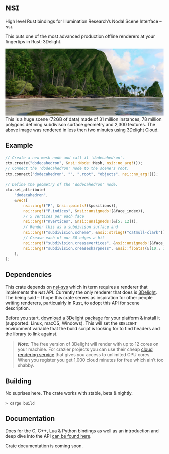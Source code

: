 # ɴsɪ

High level Rust bindings for Illumination Research’s Nodal Scene Interface – ɴsɪ.

This puts one of the most advanced production offline renderers at your fingertips in Rust: 3Delight.

![The Moana Island Scene, provided courtesy of Walt Disney Picture, rendered with 3Delight|ɴsɪ](moana_island.jpg)
This is a huge scene (72GB of data) made of 31 million instances, 78 million polygons defining subdivison surface geometry and 2,300 textures. The above image was rendered in less then two minutes using 3Delight Cloud.

## Example

```Rust
// Create a new mesh node and call it 'dodecahedron'.
ctx.create("dodecahedron", &nsi::Node::Mesh, nsi::no_arg!());
// Connect the 'dodecahedron' node to the scene's root.
ctx.connect("dodecahedron", "", ".root", "objects", nsi::no_arg!());

// Define the geometry of the 'dodecahedron' node.
ctx.set_attribute(
    "dodecahedron",
    &vec![
        nsi::arg!("P", &nsi::points!(&positions)),
        nsi::arg!("P.indices", &nsi::unsigneds!(&face_index)),
        // 5 vertices per each face
        nsi::arg!("nvertices", &nsi::unsigneds!(&[5; 12])),
        // Render this as a subdivison surface and
        nsi::arg!("subdivision.scheme", &nsi::string!("catmull-clark")),
        // Crease each of our 30 edges a bit
        nsi::arg!("subdivision.creasevertices", &nsi::unsigneds!(&face_index)),
        nsi::arg!("subdivision.creasesharpness", &nsi::floats!(&[10.; 30])),
    ],
);
```

## Dependencies

This crate depends on [nsi-sys](https://github.com/virtualritz/nsi-sys) which in term requires a renderer that implements the ɴsɪ API.
Currently the only renderer that does is [3Delight](https://www.3delight.com/). The being said – I hope this crate serves as inspiration for other people writing renderers, particualrly in Rust, to adopt this API for scene description.

Before you start, [download a 3Delight package](https://www.3delight.com/download) for your platform & install it (supported: Linux, macOS, Windows).
This will set the `$DELIGHT` environment variable that the build script is looking for to find headers and the library to link against.

> **_Note:_** The free version of 3Delight will render with up to 12 cores on your machine. For crazier projects you can use their cheap [cloud rendering service](https://www.3delight.com/signup-landing-page) that gives you access to unlimited CPU cores. When you register you get 1,000 cloud minutes for free which ain’t too shabby.

## Building

No suprises here. The crate works with stable, beta & nightly.

```
> cargo build
```

## Documentation

Docs for the C, C++, Lua & Python bindings as well as an introduction and deep dive into the API [can be found here](https://nsi.readthedocs.io).

Crate documentation is coming soon.
